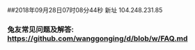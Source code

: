 ##2018年09月28日07时08分44秒 新址 104.248.231.85
### 兔友常见问题及解答: https://github.com/wanggonging/d/blob/w/FAQ.md
